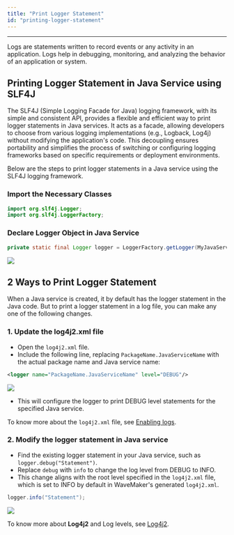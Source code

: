 ```yaml
---
title: "Print Logger Statement"
id: "printing-logger-statement"
---
```

---

Logs are statements written to record events or any activity in an application. Logs help in debugging, monitoring, and analyzing the behavior of an application or system.

## Printing Logger Statement in Java Service using SLF4J

The SLF4J (Simple Logging Facade for Java) logging framework, with its simple and consistent API, provides a flexible and efficient way to print logger statements in Java services. It acts as a facade, allowing developers to choose from various logging implementations (e.g., Logback, Log4j) without modifying the application's code. This decoupling ensures portability and simplifies the process of switching or configuring logging frameworks based on specific requirements or deployment environments.

Below are the steps to print logger statements in a Java service using the SLF4J logging framework. 

### Import the Necessary Classes

```java
import org.slf4j.Logger;
import org.slf4j.LoggerFactory;
```

### Declare Logger Object in Java Service

```Java
private static final Logger logger = LoggerFactory.getLogger(MyJavaService.class);
```

[![](/learn/assets/logger-declaration.png)](/learn/assets/logger-declaration.png)


## 2 Ways to Print Logger Statement

When a Java service is created, it by default has the logger statement in the Java code. But to print a logger statement in a log file, you can make any one of the following changes.

### 1. Update the log4j2.xml file

- Open the `log4j2.xml` file.
- Include the following line, replacing `PackageName.JavaServiceName` with the actual package name and Java service name:

```xml
<logger name="PackageName.JavaServiceName" level="DEBUG"/>
```

[![](/learn/assets/log4j2-add-statement.png)](/learn/assets/log4j2-add-statement.png)

- This will configure the logger to print DEBUG level statements for the specified Java service.

To know more about the `log4j2.xml` file, see [Enabling logs](/learn/app-development/dev-integration/chrome-developer-tool/#enabling-logs).

### 2. Modify the logger statement in Java service


- Find the existing logger statement in your Java service, such as `logger.debug("Statement")`.
- Replace `debug` with `info` to change the log level from DEBUG to INFO.
- This change aligns with the root level specified in the `log4j2.xml` file, which is set to INFO by default in WaveMaker's generated `log4j2.xml`.

```java
logger.info("Statement");
```

[![](/learn/assets/logger.info-javaservice.png)](/learn/assets/logger.info-javaservice.png)

To know more about **Log4j2** and Log levels, see [Log4j2](https://logging.apache.org/log4j/2.x/index.html).

